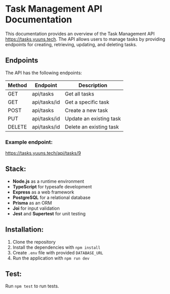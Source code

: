 # Task Management API Documentation

This documentation provides an overview of the Task Management API https://tasks.yuuns.tech. The API allows users to
manage tasks by providing endpoints for creating, retrieving, updating, and deleting tasks.

## Endpoints

The API has the following endpoints:

| Method | Endpoint     | Description             |
|--------|--------------|-------------------------|
| GET    | api/tasks    | Get all tasks           |
| GET    | api/tasks/id | Get a specific task     |
| POST   | api/tasks    | Create a new task       |
| PUT    | api/tasks/id | Update an existing task |
| DELETE | api/tasks/id | Delete an existing task |

### Example endpoint:
https://tasks.yuuns.tech/api/tasks/9

## Stack:

- **Node.js** as a runtime environment
- **TypeScript** for typesafe development
- **Express** as a web framework
- **PostgreSQL** for a relational database
- **Prisma** as an ORM
- **Joi** for input validation
- **Jest** and **Supertest** for unit testing

## Installation:
1. Clone the repository
2. Install the dependencies with `npm install`
3. Create `.env` file with provided `DATABASE_URL`
4. Run the application with `npm run dev`

## Test:
Run `npm test` to run tests.